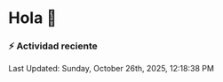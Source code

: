 # Hola 👋 

### :zap: Actividad reciente

<!--RECENT_ACTIVITY:start-->
<!--RECENT_ACTIVITY:end-->


<!--RECENT_ACTIVITY:last_update-->
Last Updated: Sunday, October 26th, 2025, 12:18:38 PM
<!--RECENT_ACTIVITY:last_update_end-->
